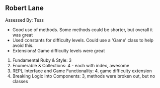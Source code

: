 ## Robert Lane

Assessed By: Tess

* Good use of methods. Some methods could be shorter, but overall it was great
* Used constants for difficulty levels. Could use a 'Game' class to help avoid this.
* Extensions! Game difficulty levels were great

1. Fundamental Ruby & Style: 3
2. Enumerable & Collections: 4 - each with index, awesome
3. REPL Interface and Game Functionality: 4, game difficulty extension
4. Breaking Logic into Components: 3, methods were broken out, but no classes